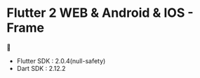 # Flutter 2 WEB & Android & IOS - Frame

🤖

 - Flutter SDK : 2.0.4(null-safety)
 - Dart SDK : 2.12.2
